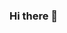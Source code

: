 ### Hi there 👋
<!--<img src=https://github-readme-streak-stats.herokuapp.com/?user=alimisumanth&%22>

 
  

**alimisumanth/alimisumanth** is a ✨ _special_ ✨ repository because its `README.md` (this file) appears on your GitHub profile.

Here are some ideas to get you started:

- 🔭 I’m currently working on ...
- 🌱 I’m currently learning ...
- 👯 I’m looking to collaborate on ...
- 🤔 I’m looking for help with ...
- 💬 Ask me about ...
- 📫 How to reach me: ...
- 😄 Pronouns: ...
- ⚡ Fun fact: ...

![](https://komarev.com/ghpvc/?username=alimisumanth&label=PROFILE+VIEWS)
-->
